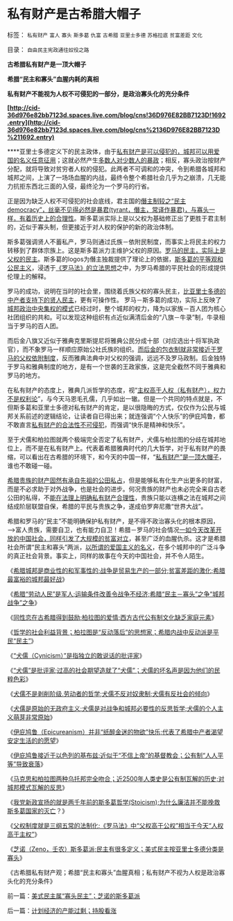 # 私有财产是古希腊大帽子

标签： `私有财产` `富人` `寡头` `斯多葛` `仇富` `古希腊` `亚里士多德` `苏格拉底` `贫富差距` `文化` 

目录： `自由民主宪政通往奴役之路`

**古希腊私有财产是一顶大帽子**

**希腊“民主和寡头”血腥内耗的真相**

**私有财产不能视为人权不可侵犯的一部分，是政治寡头化的充分条件**

**[http://cid-36d976e82bb7123d.spaces.live.com/blog/cns!36D976E82BB7123D!1692.entry](http://cid-36d976e82bb7123d.spaces.live.com/blog/cns%2136D976E82BB7123D%211692.entry)**

****亚里士多德定义下的民主政体，由于[私有财产是可以侵犯的，城邦可以用爱国的名义任意征用](../../../2009/12/4/讲政治的货币和要讲政治的私有财产.md)；这就必然产生[多数人对少数人的暴政](http://blog.sina.com.cn/s/blog_5563a64d0100h72d.html)；相反，寡头政治按财产分配，就将导致对贫穷者人权的侵犯。此两者不可调和的冲突，令到希腊各城邦和城邦之间，上演了一场场血腥的内战，最终令整个希腊社会几乎为之崩溃，几无能力抗拒东西北三面的入侵，最终沦为一个罗马的行省。

正是因为缺乏人权不可侵犯的社会底线，君主国的[僭主制较之“民主democracy”，丝毫不见得必然是暴君(tyrant，僭主，常译作暴君)，与寡头一样，有着历史上的合理性](../../../2010/6/27/democray原意是平民(demos)疯狂(cracy)，区别在人权.md)。斯多葛派实际上是以父权为基础修正出了更胜于君主制的，近似于寡头制，但更接近于对人权的保护的新的政治体制。

斯多葛强调贤人不蓄私产，罗马则通过氏族－依附民制度，而事实上将民主的权力转移到了群体宗族上。这是斯多葛派力主维护父权的原因。[罗马的民主，实际上是父权的民主](../../../2009/11/3/中国和古罗马的“孝道德”考究.md)。斯多葛的logos为僭主独裁提供了理论上的依据，[斯多葛的平等观和公民主义](../../../2009/10/30/社会主义，资本主义和公民主义.md)，浸透于[《罗马法》的立法思想](../../../2010/5/6/罗马法学家首先阐述了人人平等的价值观.md)之中，为罗马希腊的平民社会的形成提供伦理上的解释。

罗马的成功，说明在当时的社会里，围绕着氏族父权的寡头民主，[比亚里士多德的中产者支持下的贤人民主](../../../2010/6/3/罗马元老院富豪和中产者阶层.md)，更有可操作性。
罗马－斯多葛的成功，实际上反映了[城邦政治中央集权的模式](../../../2010/5/15/“权力－权利－义务”模型即奴隶制.md)已经过时，整个城邦的权力，降为以家族－百人团为核心社团组织的共和。可以发现这种组织有点近似满清后金的“八旗－牛录”制，牛录相当于罗马的百人团。

而后金八旗又近似于雅典克里斯提尼将雅典公民分成十部（对应选出十将军执政官），而不象罗马一样顺应原始公社氏族的组织。[而后金的包衣制就非常接近于罗马的父权依附制度](../../../2010/2/5/人类社会单元“大与小”上下限规模经济.md)，反而雅典法典中对父权的强调，远远不及罗马政制。后金独特于罗马和雅典制度的地方，是有一个世袭的王政家族，这是完全截然不同于雅典和罗马的地方。

在私有财产的态度上，雅典几派哲学的态度，视“[主权高于人权（私有财产），权力不是权利论](../../../2010/6/10/“人权学”是经济学与法学的共同根基.md)”，与今天马恩毛孔儒，几乎如出一辙。但是一个共同的特点就是，不但斯多葛和亚里士多德对私有财产的肯定，是以很隐晦的方式，仅仅作为公民与城邦关系前述的逻辑结论，让读者自已得出来；就连强调“个人快乐”的伊庇鸠鲁，都不敢直言[私有财产的合法性不可侵犯](../../../2010/4/26/茅于轼先生学术体系有明显漏洞.md)，而强调“快乐是精神和快乐”。

至于犬儒和柏拉图就两个极端完全否定了私有财产，犬儒与柏拉图的分歧在城邦地位上，而不是在私有财产上。代表着希腊雅典时代的几大哲学，对于私有财产的畏缩，可以看出在古希腊的环境下，和今天的中国一样，“[私有财产”是一顶大帽子](../../../2010/3/1/要均贫富后才能民主吗？.md)，谁也不敢碰一碰。

[希腊贵族的财产固然有承自先祖的公田私占](../../../2010/8/10/罗马公地悲剧和贵族特权，和国有资产流失.md)，但是能够私有化生产出更多的财富，而是不必求助于对外战争，也是社会的进步。何况贵族的财产也未必完全来自古老公田的私得，不[能在法理上明确私有财产合理性](../../../2010/8/10/昂山素季和萨拉丁的胸怀.md)，贵族只能以连横之法在城邦之间结成阶层联盟自保，希腊的平民与贵族之争，遂成伯罗奔尼撒“世界大战”。

希腊和罗马的“民主”不能明确保护私有财产，是不得不政治寡头化的根本原因，——>富人贵族，需要自卫，也有能力自卫！希腊－罗马的社会情况[一如今天改革开放的中国社会，同样引发了大规模的贫富对立](../../../2010/2/1/老百姓不是邪恶的免疫体.md)，甚至广泛的血腥仇杀。这才是希腊社会所谓“民主和寡头”两派，[以所谓的爱国主义的名义](../../../2010/1/11/当爱国成为一种消费.md)，在多个城邦中的广泛斗争的真正社会背景。事实上，同样的故事在今天的中国社会，并不令人陌生。

《[希腊城邦是商业性的和军事性的;战争是贸易生产的一部分;贫富差距的激化;希腊最富裕的城邦最好战](../../../2010/8/5/古希腊抓革命促生产；最富裕的城邦最好战.md)》

《[希腊“劳动人民”是军人;运输条件改善令战争不经济;希腊“民主－寡头”之争“城邦战争”之争](../../../2010/8/5/希腊城邦的“劳动人民”就是军人.md)》

《[同性恋在古希腊得到鼓励;柏拉图的爱情;西方古代公有制文化缺乏家庭元素](../../../2010/8/5/西方古代公有制文化缺乏家庭元素.md)》

《[哲学的社会利益背景；柏拉图是“反动落后”的思想家；希腊内战中反动派是平民“民主”](../../../2010/8/6/“犬儒”指“疯狗一样乱咬的批评家”.md)》

《[“犬儒（Cynicism）”是指独立的敢说话的批评家](../../../2010/8/6/“犬儒”指“疯狗一样乱咬的批评家”.md)》

《[“犬儒”是批评家;过高的社会期望造就了“犬儒”；犬儒的坏名声是因为他们的民粹色彩](../../../2010/8/6/“犬儒”特指有批评没有解决方法的批评家.md)》

《[犬儒不是剥削阶级.劳动者的哲学;犬儒不反对奴隶制;犬儒有反社会的倾向](../../../2010/8/7/希腊奴隶真相；犬儒有反社会的倾向.md)》

《[犬儒是原始的无政府主义;犬儒是对战争和城邦必要性的反思哲学;犬儒的个人主义萌芽非常原始](../../../2010/8/7/犬儒是原始的无政府主义，对战争和城邦的反思.md)》

《[伊庇鸠鲁（Epicureanism）并非“纸醉金迷的物欲”快乐;代表了希腊中产者渴望安定生活的的愿望](../../../2010/8/7/伊庇鸠鲁代表了希腊中产“既得利益”安定愿望.md)》

《[伊庇鸠鲁接近于以色列的基布兹;近似于“不信上帝”的基督教会；公有制“人人平等”导致衰落](../../../2010/8/7/伊庇鸠鲁近似以色列基布兹公有制是其衰落原因.md)》

《[马克思和柏拉图两种乌托邦完全吻合；近2500年人类史是公有制瓦解的历史;对城邦模式瓦解的反思](../../../2010/8/8/近2500年是公有制瓦解的历史.md)》

《[我党新政宣扬的就是两千年前的斯多葛哲学(Stoicism);为什么廉洁并不能挽救斯多葛国家的灭亡](../../../2010/8/8/廉政救国论者请了解两千年前的斯多葛哲学(Stoicism).md)？》

《[父权制度就是三纲五常的法制化;《罗马法》中“父权高于公权”相当于今天“人权高于主权”](../../../2010/8/8/罗马父权制度就是三纲五常的法制化.md)》

《[芝诺（Zeno，壬农）斯多葛派;民主有很多定义；美式民主按亚里士多德分类是寡头](../../../2010/8/16/美式民主属“寡头民主”；芝诺的斯多葛派.md)》

《古希腊私有财产观；希腊“民主和寡头”血腥真相；私有财产不视为人权是政治寡头化的充分条件》

前一篇：[美式民主属“寡头民主”；芝诺的斯多葛派](../../../2010/8/16/美式民主属“寡头民主”；芝诺的斯多葛派.md)

后一篇：[计划经济的产能过剩；持股看涨](../../../2010/8/17/计划经济的产能过剩；持股看涨.md)